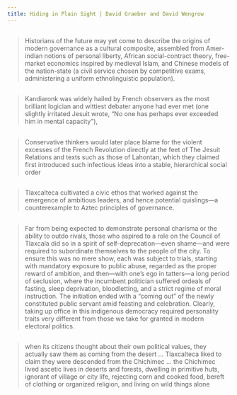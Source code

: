 ```yaml
---
title: Hiding in Plain Sight | David Graeber and David Wengrow
---
```


## 
> Historians of the future may yet come to describe the origins of modern governance as a cultural composite, assembled from Amer­indian notions of personal liberty, African social-contract theory, free-market economics inspired by medieval Islam, and Chinese models of the nation-state (a civil service chosen by competitive exams, administering a uniform ethnolinguistic population).
## 
> Kandiaronk was widely hailed by French observers as the most brilliant logician and wittiest debater anyone had ever met (one slightly irritated Jesuit wrote, “No one has perhaps ever exceeded him in mental capacity”),
##
> Conservative thinkers would later place blame for the violent excesses of the French Revolution directly at the feet of The Jesuit Relations and texts such as those of Lahontan, which they claimed first introduced such infectious ideas into a stable, hierarchical social order
## 
> Tlaxcalteca cultivated a civic ethos that worked against the emergence of ambitious leaders, and hence potential quislings—a counterexample to Aztec principles of governance.
##
> Far from being expected to demonstrate personal charisma or the ability to outdo rivals, those who aspired to a role on the Council of Tlaxcala did so in a spirit of self-deprecation—even shame—and were required to subordinate themselves to the people of the city. To ensure this was no mere show, each was subject to trials, starting with mandatory exposure to public abuse, regarded as the proper reward of ambition, and then—with one’s ego in tatters—a long period of seclusion, where the incumbent politician suffered ordeals of fasting, sleep deprivation, bloodletting, and a strict regime of moral instruction. The initiation ended with a “coming out” of the newly constituted public servant amid feasting and celebration. Clearly, taking up office in this indigenous democracy required personality traits very different from those we take for granted in modern electoral politics.
##
> when its citizens thought about their own political values, they actually saw them as coming from the desert ... Tlaxcalteca liked to claim they were descended from the Chichimec ... the Chichimec lived ascetic lives in deserts and forests, dwelling in primitive huts, ignorant of village or city life, rejecting corn and cooked food, bereft of clothing or organized religion, and living on wild things alone
##
